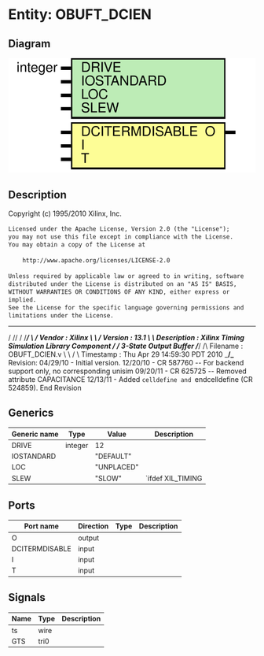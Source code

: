 # Entity: OBUFT_DCIEN

## Diagram

![Diagram](OBUFT_DCIEN.svg "Diagram")
## Description

   Copyright (c) 1995/2010 Xilinx, Inc.
 
    Licensed under the Apache License, Version 2.0 (the "License");
    you may not use this file except in compliance with the License.
    You may obtain a copy of the License at
 
        http://www.apache.org/licenses/LICENSE-2.0
 
    Unless required by applicable law or agreed to in writing, software
    distributed under the License is distributed on an "AS IS" BASIS,
    WITHOUT WARRANTIES OR CONDITIONS OF ANY KIND, either express or implied.
    See the License for the specific language governing permissions and
    limitations under the License.
   ____  ____
  /   /\/   /
 /___/  \  /    Vendor : Xilinx
 \   \   \/     Version : 13.1
  \   \         Description : Xilinx Timing Simulation Library Component
  /   /                  3-State Output Buffer
 /___/   /\     Filename : OBUFT_DCIEN.v
 \   \  /  \    Timestamp : Thu Apr 29 14:59:30 PDT 2010
  \___\/\___\
 Revision:
    04/29/10 - Initial version.
    12/20/10 - CR 587760 -- For backend support only, no corresponding unisim 
    09/20/11 - CR 625725 -- Removed attribute CAPACITANCE
    12/13/11 - Added `celldefine and `endcelldefine (CR 524859).
 End Revision
 
## Generics

| Generic name | Type    | Value      | Description        |
| ------------ | ------- | ---------- | ------------------ |
| DRIVE        | integer | 12         |                    |
| IOSTANDARD   |         | "DEFAULT"  |                    |
| LOC          |         | "UNPLACED" |                    |
| SLEW         |         | "SLOW"     | `ifdef XIL_TIMING  |
## Ports

| Port name      | Direction | Type | Description |
| -------------- | --------- | ---- | ----------- |
| O              | output    |      |             |
| DCITERMDISABLE | input     |      |             |
| I              | input     |      |             |
| T              | input     |      |             |
## Signals

| Name | Type | Description |
| ---- | ---- | ----------- |
| ts   | wire |             |
| GTS  | tri0 |             |
